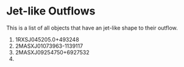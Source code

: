 # Jet-like Outflows

This is a list of all objects that have an jet-like shape to their outflow.

1. 1RXSJ045205.0+493248
2. 2MASXJ01073963-1139117
3. 2MASXJ09254750+6927532
4. 

